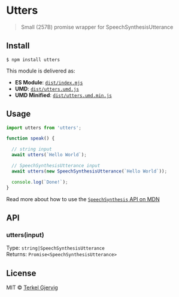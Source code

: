 # Utters
> Small (257B) promise wrapper for SpeechSynthesisUtterance

## Install

```
$ npm install utters
```

This module is delivered as:

* **ES Module**: [`dist/index.mjs`](https://unpkg.com/utters/dist/index.mjs)
* **UMD**: [`dist/utters.umd.js`](https://unpkg.com/utters/dist/utters.umd.js)
* **UMD Minified**: [`dist/utters.umd.min.js`](https://unpkg.com/utters/dist/utters.umd.min.js)


## Usage

```js
import utters from 'utters';

function speak() {

  // string input
  await utters(`Hello World`);

  // SpeechSynthesisUtterance input
  await utters(new SpeechSynthesisUtterance(`Hello World`));

  console.log(`Done!`);
}
```

Read more about how to use the [`SpeechSynthesis` API on MDN](https://developer.mozilla.org/en-US/docs/Web/API/SpeechSynthesis)


## API

### utters(input)
Type: `string|SpeechSynthesisUtterance`<br>
Returns: `Promise<SpeechSynthesisUtterance>`


## License

MIT © [Terkel Gjervig](https://terkel.com)
